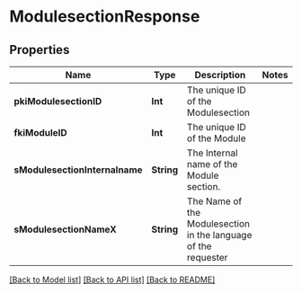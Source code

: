 # ModulesectionResponse

## Properties
Name | Type | Description | Notes
------------ | ------------- | ------------- | -------------
**pkiModulesectionID** | **Int** | The unique ID of the Modulesection | 
**fkiModuleID** | **Int** | The unique ID of the Module | 
**sModulesectionInternalname** | **String** | The Internal name of the Module section. | 
**sModulesectionNameX** | **String** | The Name of the Modulesection in the language of the requester | 

[[Back to Model list]](../README.md#documentation-for-models) [[Back to API list]](../README.md#documentation-for-api-endpoints) [[Back to README]](../README.md)


